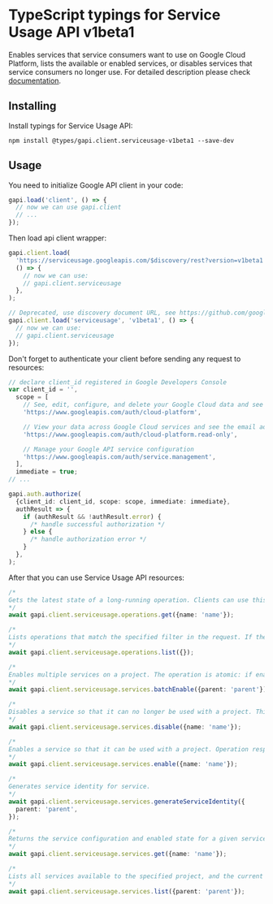 # TypeScript typings for Service Usage API v1beta1

Enables services that service consumers want to use on Google Cloud Platform, lists the available or enabled services, or disables services that service consumers no longer use.
For detailed description please check [documentation](https://cloud.google.com/service-usage/).

## Installing

Install typings for Service Usage API:

```
npm install @types/gapi.client.serviceusage-v1beta1 --save-dev
```

## Usage

You need to initialize Google API client in your code:

```typescript
gapi.load('client', () => {
  // now we can use gapi.client
  // ...
});
```

Then load api client wrapper:

```typescript
gapi.client.load(
  'https://serviceusage.googleapis.com/$discovery/rest?version=v1beta1',
  () => {
    // now we can use:
    // gapi.client.serviceusage
  },
);
```

```typescript
// Deprecated, use discovery document URL, see https://github.com/google/google-api-javascript-client/blob/master/docs/reference.md#----gapiclientloadname----version----callback--
gapi.client.load('serviceusage', 'v1beta1', () => {
  // now we can use:
  // gapi.client.serviceusage
});
```

Don't forget to authenticate your client before sending any request to resources:

```typescript
// declare client_id registered in Google Developers Console
var client_id = '',
  scope = [
    // See, edit, configure, and delete your Google Cloud data and see the email address for your Google Account.
    'https://www.googleapis.com/auth/cloud-platform',

    // View your data across Google Cloud services and see the email address of your Google Account
    'https://www.googleapis.com/auth/cloud-platform.read-only',

    // Manage your Google API service configuration
    'https://www.googleapis.com/auth/service.management',
  ],
  immediate = true;
// ...

gapi.auth.authorize(
  {client_id: client_id, scope: scope, immediate: immediate},
  authResult => {
    if (authResult && !authResult.error) {
      /* handle successful authorization */
    } else {
      /* handle authorization error */
    }
  },
);
```

After that you can use Service Usage API resources: <!-- TODO: make this work for multiple namespaces -->

```typescript
/*
Gets the latest state of a long-running operation. Clients can use this method to poll the operation result at intervals as recommended by the API service.
*/
await gapi.client.serviceusage.operations.get({name: 'name'});

/*
Lists operations that match the specified filter in the request. If the server doesn't support this method, it returns `UNIMPLEMENTED`.
*/
await gapi.client.serviceusage.operations.list({});

/*
Enables multiple services on a project. The operation is atomic: if enabling any service fails, then the entire batch fails, and no state changes occur. Operation response type: `google.protobuf.Empty`
*/
await gapi.client.serviceusage.services.batchEnable({parent: 'parent'});

/*
Disables a service so that it can no longer be used with a project. This prevents unintended usage that may cause unexpected billing charges or security leaks. It is not valid to call the disable method on a service that is not currently enabled. Callers will receive a `FAILED_PRECONDITION` status if the target service is not currently enabled. Operation response type: `google.protobuf.Empty`
*/
await gapi.client.serviceusage.services.disable({name: 'name'});

/*
Enables a service so that it can be used with a project. Operation response type: `google.protobuf.Empty`
*/
await gapi.client.serviceusage.services.enable({name: 'name'});

/*
Generates service identity for service.
*/
await gapi.client.serviceusage.services.generateServiceIdentity({
  parent: 'parent',
});

/*
Returns the service configuration and enabled state for a given service.
*/
await gapi.client.serviceusage.services.get({name: 'name'});

/*
Lists all services available to the specified project, and the current state of those services with respect to the project. The list includes all public services, all services for which the calling user has the `servicemanagement.services.bind` permission, and all services that have already been enabled on the project. The list can be filtered to only include services in a specific state, for example to only include services enabled on the project.
*/
await gapi.client.serviceusage.services.list({parent: 'parent'});
```

